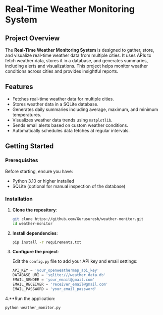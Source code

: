 # Real-Time Weather Monitoring System

## Project Overview

The **Real-Time Weather Monitoring System** is designed to gather, store, and visualize real-time weather data from multiple cities. It uses APIs to fetch weather data, stores it in a database, and generates summaries, including alerts and visualizations. This project helps monitor weather conditions across cities and provides insightful reports.

## Features

- Fetches real-time weather data for multiple cities.
- Stores weather data in a SQLite database.
- Generates daily summaries including average, maximum, and minimum temperatures.
- Visualizes weather data trends using `matplotlib`.
- Sends email alerts based on custom weather conditions.
- Automatically schedules data fetches at regular intervals.


## Getting Started

### Prerequisites

Before starting, ensure you have:

- Python 3.10 or higher installed
- SQLite (optional for manual inspection of the database)

### Installation

1. **Clone the repository**:

    ```bash
    git clone https://github.com/Gurusuresh/weather-monitor.git
    cd weather-monitor
    ```

2. **Install dependencies**:

    ```bash
    pip install -r requirements.txt
    ```

3. **Configure the project**:

   Edit the `config.py` file to add your API key and email settings:

   ```python
   API_KEY = 'your_openweathermap_api_key'
   DATABASE_URI = 'sqlite:///weather_data.db'
   EMAIL_SENDER = 'your_email@gmail.com'
   EMAIL_RECEIVER = 'receiver_email@gmail.com'
   EMAIL_PASSWORD = 'your_email_password'
4.**Run the application:

    python weather_monitor.py
    
